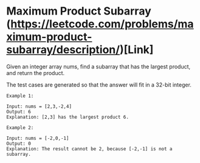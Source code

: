 # Maximum Product Subarray (https://leetcode.com/problems/maximum-product-subarray/description/)[Link]

Given an integer array nums, find a subarray that has the largest product, and return the product.

The test cases are generated so that the answer will fit in a 32-bit integer.

```
Example 1:

Input: nums = [2,3,-2,4]
Output: 6
Explanation: [2,3] has the largest product 6.
```

```
Example 2:

Input: nums = [-2,0,-1]
Output: 0
Explanation: The result cannot be 2, because [-2,-1] is not a subarray.
```
